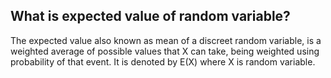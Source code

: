## What is expected value of random variable?

The expected value also known as mean of a discreet random variable, is a
weighted average of possible values that X can take, being weighted using
probability of that event. It is denoted by E(X) where X is random variable.
